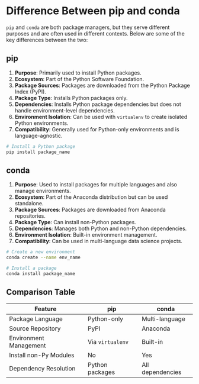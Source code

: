 # Difference Between pip and conda

`pip` and `conda` are both package managers, but they serve different purposes and are often used in different contexts. Below are some of the key differences between the two:

## pip

1. **Purpose**: Primarily used to install Python packages.
2. **Ecosystem**: Part of the Python Software Foundation.
3. **Package Sources**: Packages are downloaded from the Python Package Index (PyPI).
4. **Package Type**: Installs Python packages only.
5. **Dependencies**: Installs Python package dependencies but does not handle environment-level dependencies.
6. **Environment Isolation**: Can be used with `virtualenv` to create isolated Python environments.
7. **Compatibility**: Generally used for Python-only environments and is language-agnostic.

```bash
# Install a Python package
pip install package_name
```

## conda

1. **Purpose**: Used to install packages for multiple languages and also manage environments.
2. **Ecosystem**: Part of the Anaconda distribution but can be used standalone.
3. **Package Sources**: Packages are downloaded from Anaconda repositories.
4. **Package Type**: Can install non-Python packages.
5. **Dependencies**: Manages both Python and non-Python dependencies.
6. **Environment Isolation**: Built-in environment management.
7. **Compatibility**: Can be used in multi-language data science projects.

```bash
# Create a new environment
conda create --name env_name

# Install a package
conda install package_name
```
## Comparison Table

| Feature                | pip              | conda            |
|------------------------|------------------|------------------|
| Package Language       | Python-only      | Multi-language   |
| Source Repository      | PyPI             | Anaconda         |
| Environment Management | Via `virtualenv` | Built-in         |
| Install non-Py Modules | No               | Yes              |
| Dependency Resolution  | Python packages  | All dependencies |
